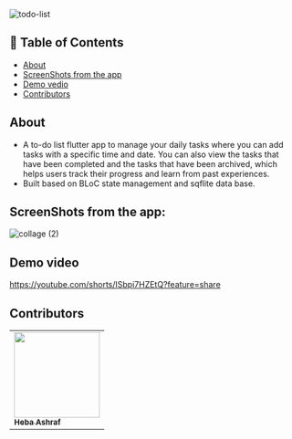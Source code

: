 ![todo-list](https://github.com/hebaashraf21/TODO_app/assets/90224487/42c69412-ef55-4208-8c6e-debdc385a944)


## 📝 Table of Contents

- [About](#about)
- [ScreenShots from the app](#screen-shots)
- [Demo vedio](#demo_vedio)
- [Contributors](#Contributors)

## About <a name = "about"></a>
- A to-do list flutter app to manage your daily tasks where you can add tasks with a specific time and date.
   You can also view the tasks that have been completed and the tasks that have been archived, which helps users track their progress and learn from past experiences.
- Built based on BLoC state management and sqflite data base.

## ScreenShots from the app: <a name = "screen-shots"></a>
![collage (2)](https://user-images.githubusercontent.com/90224487/184756885-7555f0b0-c7b2-4774-a8ef-108ebc64d549.jpg)

## Demo video <a name = "demo_vedio"></a>
https://youtube.com/shorts/ISbpi7HZEtQ?feature=share

## Contributors <a name = "Contributors"></a>

<table  >
  <tr>
     <td ><a href="https://github.com/hebaashraf21"><img src="https://github.com/hebaashraf21.png" width="150px;" alt=""/><br /><sub><b>Heba Ashraf</b></sub></a><br /></td>
  </tr>
</table>

